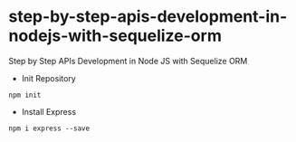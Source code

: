 # step-by-step-apis-development-in-nodejs-with-sequelize-orm

Step by Step APIs Development in Node JS with Sequelize ORM

- Init Repository

```
npm init
```

- Install Express

```
npm i express --save
```
